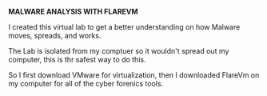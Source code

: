 **MALWARE ANALYSIS WITH FLAREVM**

I created this virtual lab to get a better understanding on how Malware moves, spreads, and works.

The Lab is isolated from my comptuer so it wouldn't spread out my computer, this is thr safest way to do this.

So I first download VMware for virtualization, then I downloaded FlareVm on my computer for all of the cyber forenics tools. 
